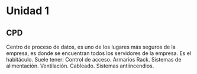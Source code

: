 Unidad 1
==========

CPD
-------

Centro de proceso de datos, es uno de los lugares más seguros de la empresa, es donde se encuentran todos los servidores de la empresa. Es el habitáculo. Suele tener:
	Control de acceso.
	Armarios Rack.
	Sistemas de alimentación.
	Ventilación.
	Cableado.
	Sistemas antiincendios.

